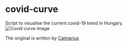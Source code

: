 # covid-curve
Script to visualise the current covid-19 trend in Hungary.
![Covid curve image](https://i.imgur.com/r6SIoCg.png)

The original is written by [Calmarius](https://github.com/Calmarius)
